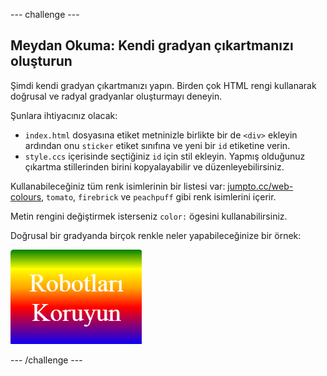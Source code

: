 --- challenge ---

## Meydan Okuma: Kendi gradyan çıkartmanızı oluşturun

Şimdi kendi gradyan çıkartmanızı yapın. Birden çok HTML rengi kullanarak doğrusal ve radyal gradyanlar oluşturmayı deneyin.

Şunlara ihtiyacınız olacak:

+ `index.html` dosyasına etiket metninizle birlikte bir de `<div>` ekleyin ardından onu `sticker` etiket sınıfına ve yeni bir `id` etiketine verin.
+ `style.ccs` içerisinde seçtiğiniz `id` için stil ekleyin. Yapmış olduğunuz çıkartma stillerinden birini kopyalayabilir ve düzenleyebilirsiniz. 

Kullanabileceğiniz tüm renk isimlerinin bir listesi var: [jumpto.cc/web-colours](http://jumpto.cc/web-colours), `tomato`, `firebrick` ve `peachpuff` gibi renk isimlerini içerir.

Metin rengini değiştirmek isterseniz `color:` ögesini kullanabilirsiniz.

Doğrusal bir gradyanda birçok renkle neler yapabileceğinize bir örnek:

![ekran görüntüsü](images/stickers-save-robots.png)

--- /challenge ---